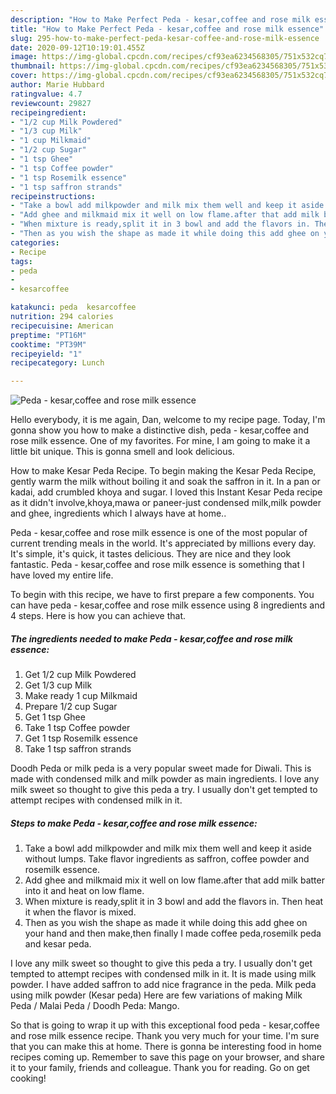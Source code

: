 ```yaml
---
description: "How to Make Perfect Peda - kesar,coffee and rose milk essence"
title: "How to Make Perfect Peda - kesar,coffee and rose milk essence"
slug: 295-how-to-make-perfect-peda-kesar-coffee-and-rose-milk-essence
date: 2020-09-12T10:19:01.455Z
image: https://img-global.cpcdn.com/recipes/cf93ea6234568305/751x532cq70/peda-kesarcoffee-and-rose-milk-essence-recipe-main-photo.jpg
thumbnail: https://img-global.cpcdn.com/recipes/cf93ea6234568305/751x532cq70/peda-kesarcoffee-and-rose-milk-essence-recipe-main-photo.jpg
cover: https://img-global.cpcdn.com/recipes/cf93ea6234568305/751x532cq70/peda-kesarcoffee-and-rose-milk-essence-recipe-main-photo.jpg
author: Marie Hubbard
ratingvalue: 4.7
reviewcount: 29827
recipeingredient:
- "1/2 cup Milk Powdered"
- "1/3 cup Milk"
- "1 cup Milkmaid"
- "1/2 cup Sugar"
- "1 tsp Ghee"
- "1 tsp Coffee powder"
- "1 tsp Rosemilk essence"
- "1 tsp saffron strands"
recipeinstructions:
- "Take a bowl add milkpowder and milk mix them well and keep it aside without lumps. Take flavor ingredients as saffron, coffee powder and rosemilk essence."
- "Add ghee and milkmaid mix it well on low flame.after that add milk batter into it and heat on low flame."
- "When mixture is ready,split it in 3 bowl and add the flavors in. Then heat it when the flavor is mixed."
- "Then as you wish the shape as made it while doing this add ghee on your hand and then make,then finally I made coffee peda,rosemilk peda and kesar peda."
categories:
- Recipe
tags:
- peda
- 
- kesarcoffee

katakunci: peda  kesarcoffee 
nutrition: 294 calories
recipecuisine: American
preptime: "PT16M"
cooktime: "PT39M"
recipeyield: "1"
recipecategory: Lunch

---
```



![Peda - kesar,coffee and rose milk essence](https://img-global.cpcdn.com/recipes/cf93ea6234568305/751x532cq70/peda-kesarcoffee-and-rose-milk-essence-recipe-main-photo.jpg)

Hello everybody, it is me again, Dan, welcome to my recipe page. Today, I'm gonna show you how to make a distinctive dish, peda - kesar,coffee and rose milk essence. One of my favorites. For mine, I am going to make it a little bit unique. This is gonna smell and look delicious.

How to make Kesar Peda Recipe. To begin making the Kesar Peda Recipe, gently warm the milk without boiling it and soak the saffron in it. In a pan or kadai, add crumbled khoya and sugar. I loved this Instant Kesar Peda recipe as it didn&#39;t involve,khoya,mawa or paneer-just condensed milk,milk powder and ghee, ingredients which I always have at home..

Peda - kesar,coffee and rose milk essence is one of the most popular of current trending meals in the world. It's appreciated by millions every day. It's simple, it's quick, it tastes delicious. They are nice and they look fantastic. Peda - kesar,coffee and rose milk essence is something that I have loved my entire life.


To begin with this recipe, we have to first prepare a few components. You can have peda - kesar,coffee and rose milk essence using 8 ingredients and 4 steps. Here is how you can achieve that.

<!--inarticleads1-->

##### The ingredients needed to make Peda - kesar,coffee and rose milk essence:

1. Get 1/2 cup Milk Powdered
1. Get 1/3 cup Milk
1. Make ready 1 cup Milkmaid
1. Prepare 1/2 cup Sugar
1. Get 1 tsp Ghee
1. Take 1 tsp Coffee powder
1. Get 1 tsp Rosemilk essence
1. Take 1 tsp saffron strands


Doodh Peda or milk peda is a very popular sweet made for Diwali. This is made with condensed milk and milk powder as main ingredients. I love any milk sweet so thought to give this peda a try. I usually don&#39;t get tempted to attempt recipes with condensed milk in it. 

<!--inarticleads2-->

##### Steps to make Peda - kesar,coffee and rose milk essence:

1. Take a bowl add milkpowder and milk mix them well and keep it aside without lumps. Take flavor ingredients as saffron, coffee powder and rosemilk essence.
1. Add ghee and milkmaid mix it well on low flame.after that add milk batter into it and heat on low flame.
1. When mixture is ready,split it in 3 bowl and add the flavors in. Then heat it when the flavor is mixed.
1. Then as you wish the shape as made it while doing this add ghee on your hand and then make,then finally I made coffee peda,rosemilk peda and kesar peda.


I love any milk sweet so thought to give this peda a try. I usually don&#39;t get tempted to attempt recipes with condensed milk in it. It is made using milk powder. I have added saffron to add nice fragrance in the peda. Milk peda using milk powder (Kesar peda) Here are few variations of making Milk Peda / Malai Peda / Doodh Peda: Mango. 

So that is going to wrap it up with this exceptional food peda - kesar,coffee and rose milk essence recipe. Thank you very much for your time. I'm sure that you can make this at home. There is gonna be interesting food in home recipes coming up. Remember to save this page on your browser, and share it to your family, friends and colleague. Thank you for reading. Go on get cooking!
